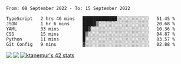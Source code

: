 <!--START_SECTION:waka-->

```text
From: 08 September 2022 - To: 15 September 2022

TypeScript   2 hrs 46 mins   █████████████░░░░░░░░░░░░   51.45 %
JSON         1 hr 6 mins     █████▒░░░░░░░░░░░░░░░░░░░   20.68 %
YAML         33 mins         ██▓░░░░░░░░░░░░░░░░░░░░░░   10.36 %
CSS          15 mins         █▒░░░░░░░░░░░░░░░░░░░░░░░   04.87 %
Python       11 mins         █░░░░░░░░░░░░░░░░░░░░░░░░   03.57 %
Git Config   9 mins          ▓░░░░░░░░░░░░░░░░░░░░░░░░   02.88 %
```

<!--END_SECTION:waka-->
<a href="https://github.com/anuraghazra/github-readme-stats">
  <img align="left" src="https://github-readme-stats.vercel.app/api?username=Tanesan&count_private=true&show_icons=true" />
<img align="left" src="https://github-readme-stats.vercel.app/api/top-langs/?username=Tanesan" />
</a>

[![ktanemur's 42 stats](https://badge42.vercel.app/api/v2/cl1wslf6s002109l771rng2w8/stats?cursusId=21&coalitionId=62)](https://github.com/JaeSeoKim/badge42)
